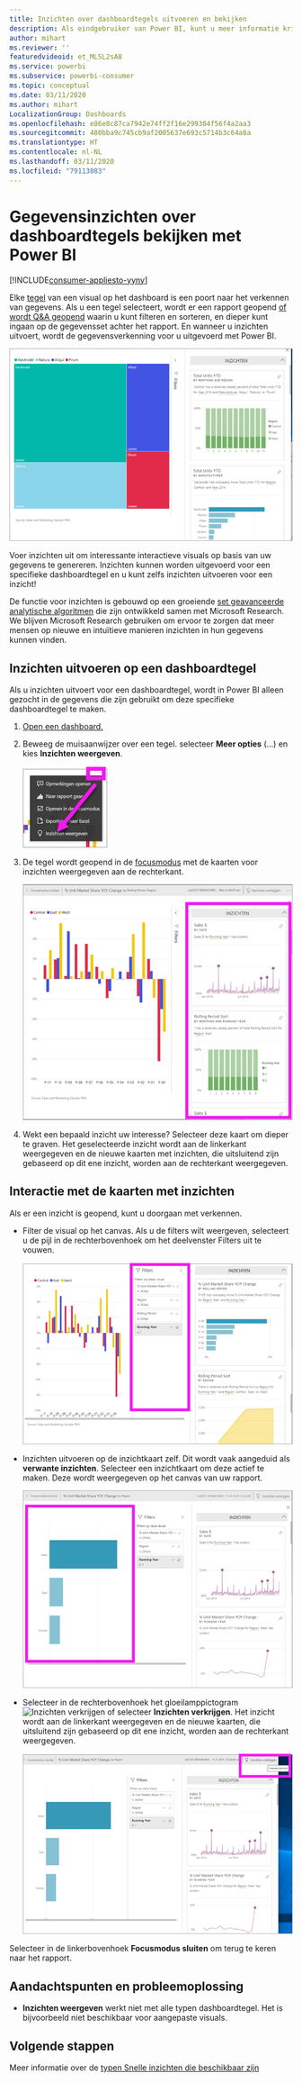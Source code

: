 ```yaml
---
title: Inzichten over dashboardtegels uitvoeren en bekijken
description: Als eindgebruiker van Power BI, kunt u meer informatie krijgen over inzicht in uw dashboardtegels.
author: mihart
ms.reviewer: ''
featuredvideoid: et_MLSL2sA8
ms.service: powerbi
ms.subservice: powerbi-consumer
ms.topic: conceptual
ms.date: 03/11/2020
ms.author: mihart
LocalizationGroup: Dashboards
ms.openlocfilehash: e86e8c87ca7942e74ff2f16e299304f56f4a2aa3
ms.sourcegitcommit: 480bba9c745cb9af2005637e693c5714b3c64a8a
ms.translationtype: HT
ms.contentlocale: nl-NL
ms.lasthandoff: 03/11/2020
ms.locfileid: "79113083"
---
```

# <a name="view-data-insights-on-dashboard-tiles-with-power-bi"></a>Gegevensinzichten over dashboardtegels bekijken met Power BI

[!INCLUDE[consumer-appliesto-yyny](../includes/consumer-appliesto-yyny.md)]

Elke [tegel](end-user-tiles.md) van een visual op het dashboard is een poort naar het verkennen van gegevens. Als u een tegel selecteert, wordt er een rapport geopend [of wordt Q&A geopend](end-user-q-and-a.md) waarin u kunt filteren en sorteren, en dieper kunt ingaan op de gegevensset achter het rapport. En wanneer u inzichten uitvoert, wordt de gegevensverkenning voor u uitgevoerd met Power BI.

![modus voor beletseltekenmenu](./media/end-user-insights/power-bi-insight.png)

Voer inzichten uit om interessante interactieve visuals op basis van uw gegevens te genereren. Inzichten kunnen worden uitgevoerd voor een specifieke dashboardtegel en u kunt zelfs inzichten uitvoeren voor een inzicht!

De functie voor inzichten is gebouwd op een groeiende [set geavanceerde analytische algoritmen](end-user-insight-types.md) die zijn ontwikkeld samen met Microsoft Research. We blijven Microsoft Research gebruiken om ervoor te zorgen dat meer mensen op nieuwe en intuïtieve manieren inzichten in hun gegevens kunnen vinden.

## <a name="run-insights-on-a-dashboard-tile"></a>Inzichten uitvoeren op een dashboardtegel
Als u inzichten uitvoert voor een dashboardtegel, wordt in Power BI alleen gezocht in de gegevens die zijn gebruikt om deze specifieke dashboardtegel te maken. 

1. [Open een dashboard.](end-user-dashboards.md)
2. Beweeg de muisaanwijzer over een tegel. selecteer **Meer opties** (...) en kies **Inzichten weergeven**. 

    ![modus voor beletseltekenmenu](./media/end-user-insights/power-bi-hovers.png)


3. De tegel wordt geopend in de [focusmodus](end-user-focus.md) met de kaarten voor inzichten weergegeven aan de rechterkant.    
   
    ![Focusmodus](./media/end-user-insights/power-bi-insights-tile.png)    
4. Wekt een bepaald inzicht uw interesse? Selecteer deze kaart om dieper te graven. Het geselecteerde inzicht wordt aan de linkerkant weergegeven en de nieuwe kaarten met inzichten, die uitsluitend zijn gebaseerd op dit ene inzicht, worden aan de rechterkant weergegeven.    

 ## <a name="interact-with-the-insight-cards"></a>Interactie met de kaarten met inzichten
Als er een inzicht is geopend, kunt u doorgaan met verkennen.

   * Filter de visual op het canvas.  Als u de filters wilt weergeven, selecteert u de pijl in de rechterbovenhoek om het deelvenster Filters uit te vouwen.

      ![inzicht in een uitgevouwen menu Filters](./media/end-user-insights/power-bi-filters.png)
   
   * Inzichten uitvoeren op de inzichtkaart zelf. Dit wordt vaak aangeduid als **verwante inzichten**. Selecteer een inzichtkaart om deze actief te maken. Deze wordt weergegeven op het canvas van uw rapport.
   
      ![inzicht in een uitgevouwen menu Filters](./media/end-user-insights/power-bi-insight-card.png)
   
   * Selecteer in de rechterbovenhoek het gloeilamppictogram ![Inzichten verkrijgen](./media/end-user-insights/power-bi-bulb-icon.png) of selecteer **Inzichten verkrijgen**. Het inzicht wordt aan de linkerkant weergegeven en de nieuwe kaarten, die uitsluitend zijn gebaseerd op dit ene inzicht, worden aan de rechterkant weergegeven.
     
     ![Menubalk met pictogram Inzichten verkrijgen](./media/end-user-insights/power-bi-related.png)
     
Selecteer in de linkerbovenhoek **Focusmodus sluiten** om terug te keren naar het rapport.

## <a name="considerations-and-troubleshooting"></a>Aandachtspunten en probleemoplossing
- **Inzichten weergeven** werkt niet met alle typen dashboardtegel. Het is bijvoorbeeld niet beschikbaar voor aangepaste visuals.<!--[custom visuals](end-user-custom-visuals.md)-->


## <a name="next-steps"></a>Volgende stappen
Meer informatie over de [typen Snelle inzichten die beschikbaar zijn](end-user-insight-types.md)

